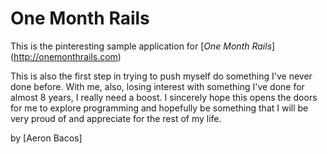 # One Month Rails

This is the pinteresting sample application for [*One Month Rails*] (http://onemonthrails.com)

This is also the first step in trying to push myself do something I've never done before. With me, also, losing interest with something I've done for almost 8 years, I really need a boost. I sincerely hope this opens the doors for me to explore programming and hopefully be something that I will be very proud of and appreciate for the rest of my life.

by [Aeron Bacos]